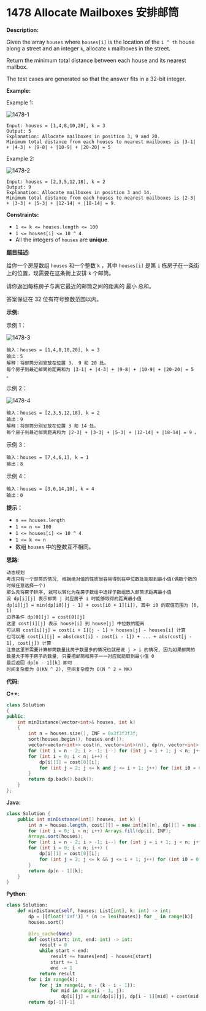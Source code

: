 # 1478 Allocate Mailboxes 安排邮筒

__Description:__

Given the array `houses` where `houses[i]` is the location of the `i ^ th` house along a street and an integer `k`, allocate `k` mailboxes in the street.

Return the minimum total distance between each house and its nearest mailbox.

The test cases are generated so that the answer fits in a 32-bit integer.

__Example:__

Example 1:

![1478-1](https://assets.leetcode.com/uploads/2020/05/07/sample_11_1816.png)

```text
Input: houses = [1,4,8,10,20], k = 3
Output: 5
Explanation: Allocate mailboxes in position 3, 9 and 20.
Minimum total distance from each houses to nearest mailboxes is |3-1| + |4-3| + |9-8| + |10-9| + |20-20| = 5
```

Example 2:

![1478-2](https://assets.leetcode.com/uploads/2020/05/07/sample_2_1816.png)

```text
Input: houses = [2,3,5,12,18], k = 2
Output: 9
Explanation: Allocate mailboxes in position 3 and 14.
Minimum total distance from each houses to nearest mailboxes is |2-3| + |3-3| + |5-3| + |12-14| + |18-14| = 9.
```

__Constraints:__

- `1 <= k <= houses.length <= 100`
- `1 <= houses[i] <= 10 ^ 4`
- All the integers of `houses` are __unique__.

__题目描述:__

给你一个房屋数组 `houses` 和一个整数 `k` ，其中 `houses[i]` 是第 `i` 栋房子在一条街上的位置，现需要在这条街上安排 `k` 个邮筒。

请你返回每栋房子与离它最近的邮筒之间的距离的 最小 总和。

答案保证在 32 位有符号整数范围以内。

__示例:__

示例 1：

![1478-3](https://assets.leetcode-cn.com/aliyun-lc-upload/uploads/2020/06/13/sample_11_1816.png)

```text
输入：houses = [1,4,8,10,20], k = 3
输出：5
解释：将邮筒分别安放在位置 3， 9 和 20 处。
每个房子到最近邮筒的距离和为 |3-1| + |4-3| + |9-8| + |10-9| + |20-20| = 5 。
```

示例 2：

![1478-4](https://assets.leetcode-cn.com/aliyun-lc-upload/uploads/2020/06/13/sample_2_1816.png)

```text
输入：houses = [2,3,5,12,18], k = 2
输出：9
解释：将邮筒分别安放在位置 3 和 14 处。
每个房子到最近邮筒距离和为 |2-3| + |3-3| + |5-3| + |12-14| + |18-14| = 9 。
```

示例 3：

```text
输入：houses = [7,4,6,1], k = 1
输出：8
```

示例 4：

```text
输入：houses = [3,6,14,10], k = 4
输出：0
```

__提示：__

- `n == houses.length`
- `1 <= n <= 100`
- `1 <= houses[i] <= 10 ^ 4`
- `1 <= k <= n`
- 数组 `houses` 中的整数互不相同。

__思路:__

```text
动态规划
考虑只有一个邮筒的情况, 根据绝对值的性质很容易得到在中位数处能取到最小值(偶数个数的时候任意选择一个)
那么先将房子排序, 就可以转化为在房子数组中选择子数组放入邮筒求距离最小值
设 dp[i][j] 表示邮筒 j 对应房子 i 时能够取得的距离最小值
dp[i][j] = min(dp[i0][j - 1] + cost[i0 + 1][i]), 其中 i0 的取值范围为 [0, i)
边界条件 dp[0][j] = cost[0][j]
这里 cost[i][j] 表示 house[i] 到 house[j] 中位数的距离
可以用 cost[i][j] = cost[i + 1][j - 1] + houses[j] - houses[i] 计算
也可以用 cost[i][j] = abs(cost[i] - cost[i - 1]) + ... + abs(cost[j - 1], cost[j]) 计算
注意这里不需要计算邮筒数量比房子数量多的情况也就是说 j > i 的情况, 因为如果邮筒的数量大于等于房子的数量, 只要把邮筒和房子一一对应就能取到最小值 0
最后返回 dp[n - 1][k] 即可
时间复杂度为 O(KN ^ 2), 空间复杂度为 O(N ^ 2 + NK)
```

__代码:__

__C++__:

```C++
class Solution 
{
public:
    int minDistance(vector<int>& houses, int k) 
    {
        int n = houses.size(), INF = 0x3f3f3f3f;
        sort(houses.begin(), houses.end());
        vector<vector<int>> cost(n, vector<int>(n)), dp(n, vector<int>(k + 1, INF));
        for (int i = n - 2; i > -1; i--) for (int j = i + 1; j < n; j++) cost[i][j] = cost[i + 1][j - 1] + houses[j] - houses[i];
        for (int i = 0; i < n; i++) {
            dp[i][1] = cost[0][i];
            for (int j = 2; j <= k and j <= i + 1; j++) for (int i0 = 0; i0 < i; i0++) dp[i][j] = min(dp[i][j], dp[i0][j - 1] + cost[i0 + 1][i]);
        }
        return dp.back().back();
    }
};
```

__Java__:

```Java
class Solution {
    public int minDistance(int[] houses, int k) {
        int n = houses.length, cost[][] = new int[n][n], dp[][] = new int[n][k + 1], INF = 0x3f3f3f3f;
        for (int i = 0; i < n; i++) Arrays.fill(dp[i], INF);
        Arrays.sort(houses);
        for (int i = n - 2; i > -1; i--) for (int j = i + 1; j < n; j++) cost[i][j] = cost[i + 1][j - 1] + houses[j] - houses[i];
        for (int i = 0; i < n; i++) {
            dp[i][1] = cost[0][i];
            for (int j = 2; j <= k && j <= i + 1; j++) for (int i0 = 0; i0 < i; i0++) dp[i][j] = Math.min(dp[i][j], dp[i0][j - 1] + cost[i0 + 1][i]);
        }
        return dp[n - 1][k];
    }
}
```

__Python__:

```Python
class Solution:
    def minDistance(self, houses: List[int], k: int) -> int:
        dp = [[float('inf')] * (n := len(houses)) for _ in range(k)]
        houses.sort()
        
        @lru_cache(None)
        def cost(start: int, end: int) -> int:
            result = 0
            while start < end:
                result += houses[end] - houses[start]
                start += 1
                end -= 1
            return result
        for i in range(k):
            for j in range(i, n - (k - i - 1)):
                for mid in range(i - 1, j):
                    dp[i][j] = min(dp[i][j], dp[i - 1][mid] + cost(mid + 1, j)) if i else cost(0, j)
        return dp[-1][-1]
```
